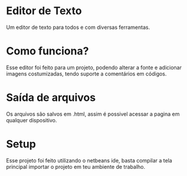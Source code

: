 # Editor de Texto
Um editor de texto para todos e com diversas ferramentas.

# Como funciona?
Esse editor foi feito para um projeto, podendo alterar a fonte e adicionar imagens costumizadas, tendo suporte a comentários em códigos.

# Saída de arquivos
Os arquivos são salvos em .html, assim é possivel acessar a pagina em qualquer dispositivo.

# Setup
Esse projeto foi feito utilizando o netbeans ide, basta compilar a tela principal importar o projeto em teu ambiente de trabalho.
